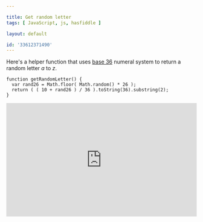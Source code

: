 ```yaml
---

title: Get random letter
tags: [ JavaScript, js, hasfiddle ]

layout: default

id: '33612371490'
---
```


Here's a helper function that uses [base 36](http://en.wikipedia.org/wiki/Base_36) numeral system to return a random letter _a_ to _z_. 

    function getRandomLetter() {
      var rand26 = Math.floor( Math.random() * 26 );
      return ( ( 10 + rand26 ) / 36 ).toString(36).substring(2);
    }

<iframe style="width: 100%; height: 300px" src="http://jsfiddle.net/desandro/u2WgV/embedded/result,js" allowfullscreen="allowfullscreen" frameborder="0"> </iframe>
